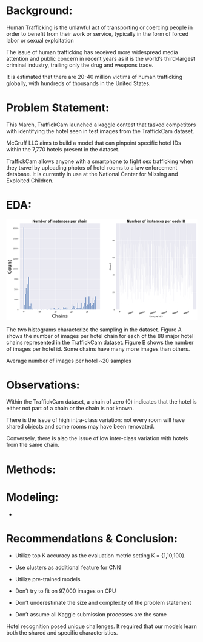 # Background:
Human Trafficking is the unlawful act of transporting or coercing people in order to benefit from their work or service, typically in the form of forced labor or sexual exploitation


The issue of human trafficking has received more widespread media attention and public concern in recent years as it is the world’s third-largest criminal industry, trailing only the drug and weapons trade.


It is estimated that there are 20-40 million victims of human trafficking globally, with hundreds of thousands in the United States. 


# Problem Statement:
This March, TraffickCam launched a kaggle contest that tasked competitors with identifying the hotel seen in test images from the TraffickCam dataset.


McGruff LLC aims to build a model that can pinpoint specific hotel IDs within the 7,770 hotels present in the dataset.


TraffickCam allows anyone with a smartphone to fight sex trafficking when they travel by uploading photos of hotel rooms to a law enforcement database. It is currently in use at the National Center for Missing and Exploited Children.







# EDA:


<img src='./media/eda_hist_1.png'>

  

The two histograms characterize the sampling in the dataset. Figure A shows the number of images per hotel chain for each of the 88 major hotel chains
represented in the TraffickCam dataset. Figure B shows the number of images per hotel id. Some chains have many more images than others.


Average number of images per hotel ~20 samples


# Observations:
Within the TraffickCam dataset, a chain of zero (0) indicates that the hotel is either not part of a chain or the chain is not known.


There is the issue of high intra-class variation: not every room will have shared objects and some rooms may have been renovated.


Conversely,  there is also the issue of low inter-class variation with hotels from the same chain.


# Methods:








# Modeling:

- 

# Recommendations & Conclusion:


- Utilize top K accuracy as the evaluation metric setting K = {1,10,100}.
- Use clusters as additional feature for CNN
- Utilize pre-trained models

- Don’t try to fit on 97,000 images on CPU
- Don’t underestimate the size and complexity of the problem statement
- Don’t assume all Kaggle submission processes are the same


Hotel recognition posed unique challenges.  It required that our models learn both the shared and specific characteristics.
